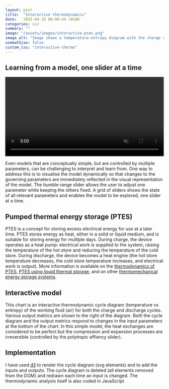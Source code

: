```yaml
---
layout: post
title:  "Interactive thermodynamics"
date:   2025-04-10 00:00:49 +0100
categories: viz
summary: ""
image: "/assets/images/interactive-ptes.png"
image_alt: "Image shows a temperature-entropy diagram with the charge and discharge cycles of a pumped thermal energy storage system."
usemathjax: false
custom_css: "interactive-thermo"
---
```


## Learning from a model, one slider at a time

<video style="width: 100%; height: auto;" autoplay loop muted controls>
  <source src="{{site.baseurl}}/assets/images/interactive-ptes.mp4" type="video/mp4">
  Your browser does not support the video tag.
</video>

Even models that are conceptually simple, but are controlled by multiple parameters, can be challenging to interpret and learn from. One way to address this is to visualise the model dynamically so that changes to the governing parameters are immediately reflected in the visual representation of the model. The humble range slider allows the user to adjust one parameter while keeping the others fixed. A grid of sliders shows the state of all relevant parameters and enables the model to be explored, one slider at a time. 

## Pumped thermal energy storage (PTES)
PTES is a concept for storing excess electrical energy for use at a later time. PTES stores energy as heat, either in a solid or liquid medium, and is suitable for storing energy for multiple days. During charge, the device operates as a heat pump: electrical work is supplied to the system, raising the temperature of the hot store and reducing the temperature of the cold store. During discharge, the device becomes a heat engine (the hot store temperature decreases, the cold store temperature increases, and electrical work is output). More information is available on the [thermodynamics of PTES](https://doi.org/10.1016/j.applthermaleng.2012.03.030), [PTES using liquid thermal storage](https://doi.org/10.1016/B978-0-12-819723-3.00054-8), and on other [thermomechanical energy storage systems](https://iopscience.iop.org/article/10.1088/2516-1083/abdbba). 

## Interactive model
<div id="target" width="100%" ></div>

This chart is an interactive thermodynamic cycle diagram (temperature vs entropy) of the working fluid (air) for both the charge and discharge cycles. Various output metrics are shown to the right of the diagram. Both the cycle diagram and the output metrics respond to changes in the input parameters at the bottom of the chart. In this simple model, the heat exchanges are considered to be perfect but the compression and expansion processes are irreversible (controlled by the polytropic effiency slider).

## Implementation 
I have used [d3](https://d3js.org) to render the cycle diagram (svg elements) and to add the inputs and outputs. The cycle diagram is deleted (all elements removed from the DOM) and redrawn each time an input is changed. The thermodynamic analysis itself is also coded in JavaScript



<script type="module">

import * as d3 from "https://cdn.jsdelivr.net/npm/d3@7/+esm";

class PTES {
    constructor(options) {
        options = options || {};
        this.TambK = options.TambK || 298.15; // in K
        this.THotMaxC = options.THotMaxC || 500; // in C
        this.THotMaxK = this.THotMaxC + 273.15; // in K
        this.THotMinC = options.THotMinC || 300; // in C
        this.THotMinK = this.THotMinC + 273.15; // in K
        this.TColdMaxFactor = options.TColdMaxFactor || 0.;
        this.TColdMaxK = this.TambK + this.TColdMaxFactor * (this.THotMaxK - this.TambK);
        this.pLow = options.pLow || 101325; // in Pa
        this.dischargePower = options.dischargePower || 1; // in MW
        this.dischargeDuration = options.dischargeDuration || 5; // in hours
        if (options.samePrat == undefined) {
            this.samePrat = true;
        } else {
            this.samePrat = options.samePrat;
        }
        this.etaPoly = options.etaPoly || 0.9;
        this.gamma = options.gamma || 1.4;
        this.rGas = options.rGas || 287; // in J/kgK
        this.cp = options.cp || 1005; // in J/kgK
        this.Tref = 298.15;
        this.pref = 101325;
        this.margin = options.margin || {top: 20, right: 20, bottom: 40, left: 50};
        this.xScale = d3.scaleLinear();
        this.yScale = d3.scaleLinear();

        this.inputSliders = [
            { title: 'Hot Store Max (K)', id: 'hot-store-max', min: 200, max: 1000, step: 1, value: 773, varName: 'THotMaxK' },
            { title: 'Hot Store Min (K)', id: 'hot-store-min', min: 200, max: 1000, step: 1, value: 573, varName: 'THotMinK' },
            { title: 'Cold Store Max (K)', id: 'cold-store-max', min: 200, max: 500, step: 1, value: 273, varName: 'TColdMaxK' },
            { title: 'Turbo eta poly', id: 'eta-poly', min: 0.8, max: 1, step: 0.001, value: 0.9, varName: 'etaPoly' },
            { title: 'Low pressure (Pa)', id: 'low-pressure', min: 50000, max: 1000000, step: 100, value: 101325, varName: 'pLow' },
            { title: 'Discharge power (MW)', id: 'discharge-power', min: 0, max: 100, step: 0.1, value: 1, varName: 'dischargePower' },
            { title: 'Discharge duration (h)', id: 'discharge-duration', min: 0, max: 12, step: 0.1, value: 5, varName: 'dischargeDuration' }
        ]

        this.outputs = [
            { title: 'RTE', id: 'rte', varName: "etaRoundTrip", fmt: ".2f" },
            { title: "Charge pRat", id: "pRatCharge", varName: "pRatCharge", fmt: ".2f" },
            { title: "Discharge pRat", id: "pRatDischarge", varName: "pRatDischarge", fmt: ".2f" },
            { title: "Heat pump COP", id: "heatPumpCOP", varName: "heatPumpCOP", fmt: ".2f" },
            { title: "Heat engine eff", id: "heatEngineEta", varName: "heatEngineEta", fmt: ".2f" },
            { title: "Work ratio", id: "workRatio", varName: "workRatio", fmt: ".2f" },
            { title: "Heat to work ratio", id: "heatWorkRatio", varName: "heatWorkRatio", fmt: ".2f" },
            { title: "Discharge turbine power (MW)", id: "dischargeTurbinePower", varName: "dischargeTurbinePower", fmt: ".2f" },
            { title: "Discharge compressor power (MW)", id: "dischargeCompressorPower", varName: "dischargeCompressorPower", fmt: ".2f" },
            { title: "Discharge mass flow (kg/s)", id: "cycleMassFlow", varName: "cycleMassFlow", fmt: ".2f" },
            { title: "Charge compressor inlet vol flow (m3/s)", id: "chargeCompressorInletVolFlow", varName: "chargeCompInletVolumeFlow", fmt: ".2f" },
            { title: "Hot store tank volume (m3)", id: "hotStoreTankVolume", varName: "hotStoreTankVolume", fmt: ".2f" },
            { title: "Hot store tank diameter (m)", id: "hotStoreTankDiameter", varName: "hotStoreTankDiameter", fmt: ".2f" }
        ]

        this.cycleLayout = options.cycleLayout || {width: 400, height: 400 };

        // fluids data from McTigue liquid PTES paper
        this.hotStoreFluids = [
            {
                name: "Water",
                Tmin: 0,
                Tmax: 100,
                TminK: 273.15,
                TmaxK: 373.15,
                cp: 4180,
                density: 980,
                k: 0.65,
                viscosity: 0.55,
                cost: 0.01,
                hazard: "-"
            },
            {
                name: "Mineral oil",
                Tmin: 10,
                Tmax: 316,
                TminK: 283.15,
                TmaxK: 589.15,
                cp: 2470,
                density: 767,
                k: 0.12,
                viscosity: 0.95,
                cost: 1.3,
                hazard: "F(1) H(1) I(0)"
            },
            {
                name: "Synthetic oil",
                Tmin: 12,
                Tmax: 400,
                TminK: 285.15,
                TmaxK: 673.15,
                cp: 2180,
                density: 909,
                k: 0.11,
                viscosity: 0.38,
                cost: 1.0,
                hazard: "F(1) H(2) I(0)"
            },
            {
                name: "Silicone oil",
                Tmin: -40,
                Tmax: 385,
                TminK: 233.15,
                TmaxK: 658.15,
                cp: 1920,
                density: 773,
                k: 0.10,
                viscosity: 1.05,
                cost: 50,
                hazard: "F(1) H(1) I(0)"
            },
            {
                name: "Nitrate molten salt",
                Tmin: 230,
                Tmax: 565,
                TminK: 503.15,
                TmaxK: 838.15,
                cp: 1510,
                density: 1860,
                k: 0.51,
                viscosity: 2.00,
                cost: 0.8,
                hazard: "F(0) H(1) I(0)"
            },
            {
                name: "Chloride molten salt",
                Tmin: 450,
                Tmax: 750,
                TminK: 723.15,
                TmaxK: 1023.15,
                cp: 1030,
                density: 1460,
                k: 0.43,
                viscosity: 2.80,
                cost: 0.6,
                hazard: "F(0) H(1) I(0)"
            }
        ];
        this.coldStoreFluids = [
            {
                name: "N-propane",
                Tmin: -188,
                Tmax: -42,
                TminK: 85.15,
                TmaxK: 231.15,
                cp: 2020,
                density: 660,
                k: 0.17,
                viscosity: 0.55,
                cost: 0.5,
                hazard: "F(4) H(2) I(0)"
            },
            {
                name: "Isopentane",
                Tmin: -160,
                Tmax: 28,
                TminK: 113.15,
                TmaxK: 301.15,
                cp: 1850,
                density: 710,
                k: 0.14,
                viscosity: 0.56,
                cost: 1.2,
                hazard: "F(4) H(1) I(0)"
            },
            {
                name: "N-Hexane",
                Tmin: -95,
                Tmax: 69,
                TminK: 178.15,
                TmaxK: 342.15,
                cp: 2200,
                density: 660,
                k: 0.13,
                viscosity: 0.50,
                cost: null, // No value given
                hazard: "F(3) H(1) I(0)"
            },
            {
                name: "Ethanol",
                Tmin: -115,
                Tmax: 78,
                TminK: 158.15,
                TmaxK: 351.15,
                cp: 2460,
                density: 850,
                k: 0.18,
                viscosity: 6.59,
                cost: 0.5,
                hazard: "F(3) H(2) I(0)"
            },
            {
                name: "Methanol",
                Tmin: -98,
                Tmax: 65,
                TminK: 175.15,
                TmaxK: 338.15,
                cp: 2260,
                density: 850,
                k: null, // No value given
                viscosity: 1.83,
                cost: 0.3,
                hazard: "F(3) H(1) I(0)"
            },
            {
                name: "Ethylene-glycol mixture",
                Tmin: -36,
                Tmax: 160,
                TminK: 237.15,
                TmaxK: 433.15,
                cp: 3700,
                density: 1020,
                k: 0.38,
                viscosity: 0.74,
                cost: 1.2,
                hazard: "F(1) H(2) I(0)"
            }
        ];
          
      
        
        this.chargeStates = [];
        this.dischargeStates = [];
        this.calculateStates();
    }

    getChargeStateByStation(station) {
        return this.chargeStates.find( state => state.station == station );
    }

    getDischargeStateByStation(station) {
        return this.dischargeStates.find( state => state.station == station );
    }

    calculateStates() {
        // 
        // Assumptions:
        // stations as per McTigue TechnoEconomic PTES paper
        // irreversible turbomachinery with etaPoly
        // perfect HX with no pressure drop and effectiveness = 1
        //
        const entropy = (p,T) => {
            return this.cp*Math.log(T/this.Tref) - this.rGas*Math.log(p/this.pref);
        };

       
        let state;
        this.chargeStates = [];
        this.dischargeStates = [];

        //
        // charging
        //
        const TRatComp = this.THotMaxK / this.THotMinK;
        this.pRatCharge = TRatComp**( (this.etaPoly*this.gamma)/(this.gamma-1) );
        const TRatTurb = this.pRatCharge**( ((this.gamma-1)*this.etaPoly)/this.gamma );
        this.pHighCharge = this.pLow*this.pRatCharge;
        state = {
            station : "1",
            label : "Compressor inlet",
            p : this.pLow,
            TinK : this.THotMaxK / TRatComp,
            s : entropy(this.pLow, this.THotMaxK/TRatComp)
        }
        this.chargeStates.push(state);
        state = {
            station : "2",
            label : "Compressor outlet",
            p : this.pHighCharge,
            TinK : this.THotMaxK,
            s : entropy(this.pHighCharge, this.THotMaxK)
        }
        this.chargeStates.push(state);
        state = {
            station : "2a",
            label : "Hot store outlet",
            p : this.pHighCharge,
            TinK : this.THotMinK,
            s : entropy(this.pHighCharge, this.THotMinK)
        }
        this.chargeStates.push(state);
        state = {
            station : "3",
            label : "Turbine inlet",
            p : this.pHighCharge,
            TinK : this.TColdMaxK,
            s : entropy(this.pHighCharge, this.TColdMaxK)
        }
        this.chargeStates.push(state);
        state = {
            station : "4",
            label : "Turbine outlet",
            p : this.pLow,
            TinK : this.TColdMaxK / TRatTurb,
            s : entropy(this.pLow, this.TColdMaxK/TRatTurb)
        }
        this.chargeStates.push(state);
        this.TColdMinK = this.TColdMaxK / TRatTurb;
        this.TColdMinC = this.TColdMinK - 273.15;
        state = {
            station : "4a",
            label : "Cold store outlet",
            p : this.pLow,
            TinK : this.TColdMaxK,
            s : entropy(this.pLow, this.TColdMaxK)
        }
        this.chargeStates.push(state);
        this.chargeProcesses = [
            {from: "1", to: "2", label: "Compressor - Charge", labelCol:"#ebb734", path:"straight"},
            {from: "2", to: "2a", label: "Hot store - Charge", labelCol:"#ebb734", path:"curved", colour:"red"},
            {from: "2a", to: "3", label: "Recuperator - Charge", labelCol:"#ebb734", path:"curved"},
            {from: "3", to: "4", label: "Turbine - Charge", labelCol:"#ebb734", path:"straight"},
            {from: "4", to: "4a", label: "Cold store - Charge", labelCol:"#ebb734", path:"curved", colour:"blue"},
            {from: "4a", to: "1", label: "Recuperator - Charge", labelCol:"#ebb734", path:"curved"}
        ];
            
        //
        // discharging
        //
        if (this.samePrat) {
            this.pRatDischarge = this.pRatCharge;
            this.pHighDischarge = this.pLow*this.pRatDischarge;
            state = {
                station : "2",
                label : "Turbine inlet",
                p : this.pHighDischarge,
                TinK : this.THotMaxK,
                s : entropy(this.pHighDischarge, this.THotMaxK)
            };
            this.dischargeStates.push(state);
            state = {
                station : "1",
                label : "Turbine outlet",
                p : this.pLow,
                TinK : this.THotMaxK / TRatTurb,
                s : entropy(this.pLow, this.THotMaxK / TRatTurb)
            };
            this.dischargeStates.push(state);
            state = {
                station : "1b",
                label : "Recuperator pLow inlet",
                p : this.pLow,
                TinK : this.THotMinK,
                s : entropy(this.pLow, this.THotMinK)
            };
            this.dischargeStates.push(state);
            state = {
                station : "1a",
                label : "Recuperator pLow outlet",
                p : this.pLow,
                TinK : this.TColdMinK * TRatComp,
                s : entropy(this.pLow, this.TColdMinK * TRatComp)
            };
            this.dischargeStates.push(state);
            state = {
                station : "4a",
                label : "Cold store inlet",
                p : this.pLow,
                TinK : this.TColdMaxK,
                s : entropy(this.pLow, this.TColdMaxK)
            };
            this.dischargeStates.push(state);
            state = {
                station : "4",
                label : "Compressor inlet",
                p : this.pLow,
                TinK : this.TColdMinK,
                s : entropy(this.pLow, this.TColdMinK)
            };
            this.dischargeStates.push(state);
            state = {
                station : "3",
                label : "Compressor outlet",
                p : this.pHighDischarge,
                TinK : this.TColdMinK * TRatComp,
                s : entropy(this.pHighDischarge, this.TColdMinK * TRatComp)
            };
            this.dischargeStates.push(state);
            state = {
                station : "2a",
                label : "Hot store inlet",
                p : this.pHighDischarge,
                TinK : this.THotMinK,
                s : entropy(this.pHighDischarge, this.THotMinK)
            };
            this.dischargeStates.push(state);
            this.dischargeProcesses = [
                {from: "2", to: "1", label: "Turbine - Discharge", labelCol:"#71eb34", path:"straight"},
                {from: "1", to: "1b", label: "HX to environment - Discharge", labelCol:"#71eb34", path:"curved"},
                {from: "1b", to: "1a", label: "Recuperator - Discharge", labelCol:"#71eb34", path:"curved"},
                {from: "1a", to: "4a", label: "HX to environment - Discharge", labelCol:"#71eb34", path:"curved"},
                {from: "4a", to: "4", label: "Cold store - Discharge", labelCol:"#71eb34", path:"curved", colour:"blue"},
                {from: "4", to: "3", label: "Compressor - Discharge", labelCol:"#71eb34", path:"straight"},
                {from: "3", to: "2a", label: "Recuperator - Discharge", labelCol:"#71eb34", path:"curved"},
                {from: "2a", to: "2", label: "Hot store - Discharge", labelCol:"#71eb34", path:"curved", colour:"red"}
            ];
        } else {
            const TRatTurb = this.THotMaxK / this.THotMinK;
            this.pRatDischarge = TRatTurb**( this.gamma/(this.etaPoly*(this.gamma-1)) );
            const TRatComp = this.pRatDischarge**( (this.gamma-1)/(this.etaPoly*this.gamma) );
            this.pHighDischarge = this.pLow*this.pRatDischarge;
            state = {
                station : "2",
                label : "Turbine inlet",
                p : this.pHighDischarge,
                TinK : this.THotMaxK,
                s : entropy(this.pHighDischarge, this.THotMaxK)
            };
            this.dischargeStates.push(state);
            state = {
                station : "1",
                label : "Turbine outlet",
                p : this.pLow,
                TinK : this.THotMaxK / TRatTurb,
                s : entropy(this.pLow, this.THotMaxK / TRatTurb)
            };
            this.dischargeStates.push(state);
            const TCompOutlet = this.TColdMinK * TRatComp;
            state = {
                station : "1a",
                label : "Recuperator pLow outlet",
                p : this.pLow,
                TinK : TCompOutlet,
                s : entropy(this.pLow, TCompOutlet)
            };
            this.dischargeStates.push(state);
            state = {
                station : "4a",
                label : "Cold store inlet",
                p : this.pLow,
                TinK : this.TColdMaxK,
                s : entropy(this.pLow, this.TColdMaxK)
            };
            this.dischargeStates.push(state);
            state = {
                station : "4",
                label : "Compressor inlet",
                p : this.pLow,
                TinK : this.TColdMinK,
                s : entropy(this.pLow, this.TColdMinK)
            };
            this.dischargeStates.push(state);
            state = {
                station : "3",
                label : "Compressor outlet",
                p : this.pHighDischarge,
                TinK : TCompOutlet,
                s : entropy(this.pHighDischarge, TCompOutlet)
            };
            this.dischargeStates.push(state);
            state = {
                station : "2a",
                label : "Hot store inlet",
                p : this.pHighDischarge,
                TinK : this.THotMinK,
                s : entropy(this.pHighDischarge, this.THotMinK)
            };
            this.dischargeStates.push(state);
            this.dischargeProcesses = [
                {from: "2", to: "1", label: "Turbine - Discharge", labelCol:"#71eb34", path:"straight"},
                {from: "1", to: "1a", label: "Recuperator - Discharge", labelCol:"#71eb34", path:"curved"},
                {from: "1a", to: "4a", label: "HX to environment - Discharge", labelCol:"#71eb34", path:"curved"},
                {from: "4a", to: "4", label: "Cold store - Discharge", labelCol:"#71eb34", path:"curved", colour:"blue"},
                {from: "4", to: "3", label: "Compressor - Dishcarge", labelCol:"#71eb34", path:"straight"},
                {from: "3", to: "2a", label: "Recuperator - Discharge", labelCol:"#71eb34", path:"curved"},
                {from: "2a", to: "2", label: "Hot store - Discharge", labelCol:"#71eb34", path:"curved", colour:"red"}
            ];
        
        }

        //
        // output metrics
        //
        this.wCompCharge = this.cp*(this.getChargeStateByStation("2").TinK - this.getChargeStateByStation("1").TinK);
        this.wTurbCharge = this.cp*(this.getChargeStateByStation("3").TinK - this.getChargeStateByStation("4").TinK);
        this.wCompDischarge = this.cp*(this.getDischargeStateByStation("3").TinK - this.getDischargeStateByStation("4").TinK);
        this.wTurbDischarge = this.cp*(this.getDischargeStateByStation("2").TinK - this.getDischargeStateByStation("1").TinK);
        this.workRatio = this.wCompCharge / this.wTurbCharge;
        this.wNetCharge = this.wCompCharge - this.wTurbCharge;
        this.wNetDischarge = this.wTurbDischarge - this.wCompDischarge;

        let totalHeatCharge = this.cp*(this.getChargeStateByStation("2").TinK - this.getChargeStateByStation("3").TinK);
        totalHeatCharge += this.cp*(this.getChargeStateByStation("1").TinK - this.getChargeStateByStation("4").TinK);
        this.heatWorkRatio = totalHeatCharge / this.wNetCharge;

        this.qHotStoreCharge = this.cp*(this.getChargeStateByStation("2").TinK - this.getChargeStateByStation("2a").TinK);
        
        this.etaRoundTrip = this.wNetDischarge / this.wNetCharge;
        this.heatPumpCOP = this.qHotStoreCharge / this.wNetCharge;
        this.heatEngineEta = this.wNetDischarge / this.qHotStoreCharge;

        this.cycleMassFlow = this.dischargePower * 1e6 / this.wNetDischarge;
        this.dischargeTurbinePower = this.wTurbDischarge * this.cycleMassFlow / 1e6; // in MW
        this.dischargeCompressorPower = this.wCompDischarge * this.cycleMassFlow / 1e6; // in MW

        this.totalQHotStored = this.qHotStoreCharge * this.cycleMassFlow * this.dischargeDuration * 3600; 
        if (this.hotFluid) {
            const hotStoreFluid = this.hotStoreFluids.find( fluid => fluid.name == this.hotFluid );
            this.hotStoreTankVolume = this.totalQHotStored / (hotStoreFluid.density * hotStoreFluid.cp * (this.THotMaxK - this.THotMinK));
            let tankAspectRatio = 0.5;
            this.hotStoreTankDiameter = Math.pow((4 * this.hotStoreTankVolume)/(Math.PI * tankAspectRatio), 1/3);
        } else {
            this.hotStoreTankVolume = "";
            this.hotStoreTankDiameter = "";
        }

        const chargeCompressorInletDensity = this.getChargeStateByStation("1").p / (this.rGas * this.getChargeStateByStation("1").TinK);
        this.chargeCompInletVolumeFlow = this.cycleMassFlow / chargeCompressorInletDensity;

    }

    renderChargeCycle(targetDivId) {
        this.setScales(targetDivId);
        this.renderCycle(this.chargeStates, this.chargeProcesses, targetDivId, 'charge');
    }

    renderDischargeCycle(targetDivId) {
        this.setScales(targetDivId);
        this.renderCycle(this.dischargeStates, this.dischargeProcesses, targetDivId, 'discharge');
    }

    renderBothCycles(targetDivId) {
        d3.select(`#${targetDivId}`).select(".cycle").selectAll("*").remove();
        this.setScales(targetDivId);
        this.showStorageFluidTempRange(targetDivId);
        this.renderCycle(this.chargeStates, this.chargeProcesses, targetDivId, 'charge');
        this.renderCycle(this.dischargeStates, this.dischargeProcesses, targetDivId, 'discharge');
    }

    setScales(targetDivId) {
        const container = d3.select(`#${targetDivId}`);
        const width = container.node().getBoundingClientRect().width;
        const height = container.node().getBoundingClientRect().height;

        const allStates = this.chargeStates.concat(this.dischargeStates);
        const sExtent = d3.extent(allStates, d => d.s);
        const TExtent = d3.extent(allStates, d => d.TinK);
        this.sScale = [sExtent[0] - 0.1*(sExtent[1]-sExtent[0]), sExtent[1] + 0.1*(sExtent[1]-sExtent[0])];
        this.TScale = [TExtent[0] - 0.1*(TExtent[1]-TExtent[0]), TExtent[1] + 0.1*(TExtent[1]-TExtent[0])];
        const sScale = this.cycleLayout.sScale || this.sScale;
        const TScale = this.cycleLayout.TScale || this.TScale;
        this.xScale.domain(sScale)
            .range([this.margin.left, width-this.margin.right]);
        this.yScale.domain(TScale)
            .range([height-this.margin.bottom, this.margin.top]);
    }

    showStorageFluidTempRange(targetDivId) {
        const container = d3.select(`#${targetDivId}`);
        const svg = container.select(".cycle");
        const sMin = this.xScale.domain()[0];
        const sMax = this.xScale.domain()[1];
        const Tmin = this.yScale.domain()[0];
        const Tmax = this.yScale.domain()[1];

        if (this.hotFluid) {
            const hotFluidData = this.hotStoreFluids.find( fluid => fluid.name == this.hotFluid );
            if (hotFluidData.TminK < Tmax) {
                svg.append("rect")
                    .attr("class", "hot-fluid-range")
                    .attr("x", this.xScale(sMin))
                    .attr("y", this.yScale(hotFluidData.TmaxK))
                    .attr("width", this.xScale(sMax) - this.xScale(sMin))
                    .attr("height", this.yScale(hotFluidData.TminK) - this.yScale(Math.min(hotFluidData.TmaxK, Tmax)))
                    .attr("fill", "red")
                    .attr("opacity", 0.5);
            }
        }

        if (this.coldFluid) {
            const coldFluidData = this.coldStoreFluids.find( fluid => fluid.name == this.coldFluid );
            if (coldFluidData.TmaxK > Tmin) {
                svg.append("rect")
                    .attr("class", "cold-fluid-range")
                    .attr("x", this.xScale(sMin))
                    .attr("y", this.yScale(coldFluidData.TmaxK))
                    .attr("width", this.xScale(sMax) - this.xScale(sMin))
                    .attr("height", this.yScale(Math.max(coldFluidData.TminK, Tmin)) - this.yScale(coldFluidData.TmaxK))
                    .attr("fill", "cornflowerblue")
                    .attr("opacity", 0.5);
            }
        }
    }


    renderCycle(states, processes, targetDivId, name) {
        const TfromPandS = (p,s) => {
            return this.Tref*Math.exp( (s + this.rGas*Math.log(p/this.pref))/this.cp );
        };

        const container = d3.select(`#${targetDivId}`);
        const width = container.node().getBoundingClientRect().width;
        const height = container.node().getBoundingClientRect().height;
        const svg = container.select(".cycle");

        const line = d3.line()
            .x(d => this.xScale(d.s))
            .y(d => this.yScale(d.TinK));
        const processClass = name + "-process";
        const stateClass = name + "-state";
        const tooltip = d3.select(".tooltip");
        svg.selectAll(`.${processClass}`)
            .data(processes)
            .enter()
            .each( d => {
                const from = states.find( state => state.station == d.from );
                const to = states.find( state => state.station == d.to );
                let path;
                if (d.path == "straight") {
                    path = svg.append("path")
                        .attr("class", processClass)
                        .attr("d", line([from, to]))
                        .attr("fill", "none")
                        .attr("stroke", d.colour || "steelblue")
                        .attr("stroke-width", 3);
                } else if (d.path == "curved") {
                    const p = from.p; // const p for now
                    const pts = d3.range(100).map( i => {
                        const s = from.s + i*(to.s-from.s)/100;
                        const TinK = TfromPandS(p,s);
                        return {s:s, TinK:TinK};
                    });
                    path = svg.append("path")
                        .attr("class", processClass)
                        .attr("d", line(pts))
                        .attr("fill", "none")
                        .attr("stroke", d.colour || "steelblue")
                        .attr("stroke-width", 3);
                }
                path.on("mouseover", (event) => {
                    tooltip.style("opacity", 0.9)
                        .html(d.label)
                        .style("background-color", d.labelCol)
                        .style("left", (event.pageX + 5) + "px")
                        .style("top", (event.pageY - 28) + "px");
                })
                .on("mouseout", () => {
                    tooltip.style("opacity", 0);
                });


            });
        svg.selectAll(`.${stateClass}`)
            .data(states)
            .enter()
            .append("circle")
            .attr("class", stateClass)
            .attr("cx", d => this.xScale(d.s))
            .attr("cy", d => this.yScale(d.TinK))
            .attr("r", 5)
            .attr("fill", "steelblue")
        const gX = svg.append("g")
            .attr("transform", `translate(0,${height-this.margin.bottom})`)
            .call(d3.axisBottom(this.xScale))
            .append("text")
            .attr("class", "axis-label")
            .attr("x", width/2)
            .attr("y", this.margin.bottom - 10)
            .attr("text-anchor", "middle")
            .attr("fill", "black")
            .style("font-size", "1.2em")
            .text("Entropy (J/kgK)");

        const gY = svg.append("g")
            .attr("transform", `translate(${this.margin.left},0)`)
            .call(d3.axisLeft(this.yScale))
            .append("text")
            .attr("class", "axis-label")
            .attr("x", -height/2)
            .attr("y", -this.margin.left + 15)
            .attr("text-anchor", "middle")
            .attr("transform", "rotate(-90)")
            .attr("fill", "black")
            .style("font-size", "1.2em")
            .text("Temperature (K)");

    }

    render() {

        const target = d3.select("#target");

        // Create the container div
        target.style("display", "flex")
            .style("flex-direction", "column")
            .style("width", "100%")
            .style("height", "800px")
            .style("background-color", "lightgrey")
            .style("gap", "10px")
            .style("padding", "10px")
            .style("border-radius", "10px");

         // Create a row for cycle and output
        const row = target.append("div")
            .style("display", "flex")
            .style("width", "100%")
            .style("gap", "10px");

        // Create cycle div
        const cycleDiv = row.append("div")
            .attr("id", "cycle-container")
            .style("width", "70%")
            .style("height", "500px")
            .style("border-radius", "10px")
            .style("background-color", "white");

         // Create output div
        row.append("div")
            .attr("id", "output")
            .style("flex-grow", "1")
            .style("height", "500px")
            .style("border-radius", "10px")
            .style("background-color", "#7fffd4")
            .style("overflow", "auto");

         // Create input div below
        target.append("div")
            .attr("id", "input")
            .style("width", "100%")
            .style("height", "300px")
            .style("border-radius", "10px")
            .style("background-color", "#87cefa");

        const width = cycleDiv.node().getBoundingClientRect().width;
        const height = cycleDiv.node().getBoundingClientRect().height;    
        cycleDiv.append("svg")
            .attr("class", "cycle")
            .attr("width", width)
            .attr("height", height);


        const tooltipDiv = cycleDiv.append("div")
            .attr("class", "tooltip")
            .style("position", "absolute")
            .style("border-radius", "5px")
            .style("pointer-events", "none")
            .style("font-weight", "bold")
            .style("padding", "5px")
            .style("opacity", 0);

        this.renderBothCycles("cycle-container");
        this.addOutputs();
        this.addInputs();
    }

    addInputs() {

        const inputDiv = d3.select("#input")
            .style("overflow", "auto");
      
        const container = inputDiv
            .append('div')
            .attr("class", "slider-grid");

        


        // add selects for hot fluid and cold fluid
        const hotFluidNames = this.hotStoreFluids.map( fluid => fluid.name );
        const hotFluidSelectContainer = container.append("div")
            .attr("class", "slider-container");
        hotFluidSelectContainer.append("span")
            .attr("class", "slider-title")
            .text("Hot Store Fluid");
        const hotFluidSelect = hotFluidSelectContainer.append("select")
            .attr("class", "hot-fluid-select")
            .on("change", (event) => {
                this.hotFluid = event.target.value;
                this.calculateStates();
                this.renderBothCycles("cycle-container");
                this.updateOutputs();
            });
        hotFluidSelect.selectAll("option")
            .data(hotFluidNames)
            .enter()
            .append("option")
            .attr("value", d => d)
            .text(d => d);
        hotFluidSelect.append("option")
            .attr("value", "")
            .text("None");
        hotFluidSelect.append("option")
            .attr("value", null)
            .text("Select hot fluid")
            .attr("disabled", true)
            .attr("selected", true);

        const coldFluidNames = this.coldStoreFluids.map( fluid => fluid.name );
        const coldFluidSelectContainer = container.append("div")
            .attr("class", "slider-container");
        coldFluidSelectContainer.append("span")
            .attr("class", "slider-title")
            .text("Cold Store Fluid");
        const coldFluidSelect = coldFluidSelectContainer.append("select")
            .attr("class", "cold-fluid-select")
            .on("change", (event) => {
                this.coldFluid = event.target.value;
                this.calculateStates();
                this.renderBothCycles("cycle-container");
                this.updateOutputs();
            });
        coldFluidSelect.selectAll("option")
            .data(coldFluidNames)
            .enter()
            .append("option")
            .attr("value", d => d)
            .text(d => d);
        coldFluidSelect.append("option")
            .attr("value", "")
            .text("None");
        coldFluidSelect.append("option")
            .attr("value", null)
            .text("Select cold fluid")
            .attr("disabled", true)
            .attr("selected", true);

      
        // Create a slider for each object in the data
        const sliderContainers = container
            .selectAll('.slider-container slider')
            .data(this.inputSliders)
            .enter()
            .append('div')
            .attr('class', 'slider-container');
      
        // Title
        sliderContainers.append('span')
            .attr('class', 'slider-title')
            .text(d => d.title);
      
        // Input Slider
        sliderContainers.append('input')
            .attr('type', 'range')
            .attr('class', 'slider')
            .attr('id', d => d.id)
            .attr('min', d => d.min)
            .attr('max', d => d.max)
            .attr('step', d => d.step)
            .attr('value', d => d.value)
            .on('input', (event, d) => {
                // get slider value
                let value = +d3.select(`#${d.id}`).node().value;

              //d.value = +this.value;
                d3.select(`#value-${d.id}`).text(value);
                    this[d.varName] = value;
                    this.calculateStates();
                    this.renderBothCycles("cycle-container");
                    this.updateOutputs();

            });
      
        // Value Display
        sliderContainers.append('span')
            .attr('class', 'slider-value')
            .attr('id', d => `value-${d.id}`)
            .text(d => d.value);

        // add checkbox for samePrat
        const samePratContainer = container.append("div")
            .attr("class", "slider-container");
        samePratContainer.append("span")
            .attr("class", "slider-title")
            .text("Same pressure ratio");
        const samePratCheckbox = samePratContainer.append("input")
            .attr("type", "checkbox")
            .attr("class", "same-prat-checkbox")
            .on("change", (event) => {
                this.samePrat = event.target.checked;
                this.calculateStates();
                this.renderBothCycles("cycle-container");
                this.updateOutputs();
            });
        samePratCheckbox.node().checked = this.samePrat;
    }

    addOutputs() {
        const outputDiv = d3.select("#output");
        const container = outputDiv.append("div")
            .attr("class", "output-grid");

        const rows = container
            .selectAll(".output-row")
            .data(this.outputs)
            .enter()
                .append("div")
                .attr("class", "output-row");

        // Append titles
        rows.append("span")
            .text(d => d.title + ":")
            .style("font-weight", "bold");

        // Append values
        rows.append("span")
            .attr("class", "value")
            .text(d => d3.format(d.fmt)(this[d.varName]));
    }

    updateOutputs() {
        d3.selectAll(".value")
            .text(d => d3.format(d.fmt)(this[d.varName]));
    }

}

const ptes = new PTES({samePrat:false});
ptes.cycleLayout.sScale=[-600, 1000];
ptes.cycleLayout.TScale=[50, 1050]; 
ptes.render();

</script>